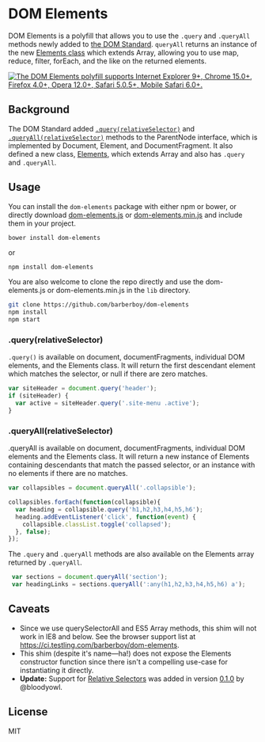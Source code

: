 DOM Elements
=============

DOM Elements is a polyfill that allows you to use the `.query` and `.queryAll`
methods newly added to [the DOM Standard]. `queryAll` returns an instance of the
new [Elements class] which extends Array, allowing you to use map, reduce,
filter, forEach, and the like on the returned elements.

[Elements class]: http://dom.spec.whatwg.org/#collections:-elements
[the DOM Standard]: http://dom.spec.whatwg.org

[![The DOM Elements polyfill supports Internet Explorer 9+, Chrome 15.0+, Firefox 4.0+, Opera 12.0+, Safari 5.0.5+, Mobile Safari 6.0+.](https://ci.testling.com/barberboy/dom-elements.png)](https://ci.testling.com/barberboy/dom-elements)

Background
----------

The DOM Standard added [`.query(relativeSelector)`][query] and [`.queryAll(relativeSelector)`][queryAll]
methods to the ParentNode interface, which is implemented by  Document, Element, and 
DocumentFragment. It also defined a new class, [Elements], which extends Array and also
has `.query` and `.queryAll`.

[Elements]: http://dom.spec.whatwg.org/#collections:-elements
[query]: http://dom.spec.whatwg.org/#dom-parentnode-query
[queryAll]: http://dom.spec.whatwg.org/#dom-parentnode-queryall

Usage
-----

You can install the `dom-elements` package with either npm or bower, or directly
download [dom-elements.js] or [dom-elements.min.js] and include them in your
project.

```sh
bower install dom-elements
```

or

```
npm install dom-elements
```

[dom-elements.js]: https://raw.githubusercontent.com/barberboy/dom-elements/0.1.0/lib/dom-elements.js
[dom-elements.min.js]: https://raw.githubusercontent.com/barberboy/dom-elements/0.1.0/lib/dom-elements.min.js

You are also welcome to clone the repo directly and use the dom-elements.js or
dom-elements.min.js in the `lib` directory.

```sh
git clone https://github.com/barberboy/dom-elements
npm install
npm start
```

### .query(relativeSelector)

`.query()` is available on document, documentFragments, individual DOM elements,
and the Elements class. It will return the first descendant element which
matches the selector, or null if there are zero matches.

```javascript
var siteHeader = document.query('header');
if (siteHeader) {
  var active = siteHeader.query('.site-menu .active');
}
```

### .queryAll(relativeSelector)

.queryAll is available on document, documentFragments, individual DOM elements
and the Elements class. It will return a new instance of Elements containing
descendants that match the passed selector, or an instance with no elements if
there are no matches.

```javascript
var collapsibles = document.queryAll('.collapsible');

collapsibles.forEach(function(collapsible){
  var heading = collapsible.query('h1,h2,h3,h4,h5,h6');
  heading.addEventListener('click', function(event) {
    collapsible.classList.toggle('collapsed');
  }, false);
});
```

The `.query` and `.queryAll` methods are also available on the Elements array returned by `.queryAll`.

```javascript
 var sections = document.queryAll('section');
 var headingLinks = sections.queryAll(':any(h1,h2,h3,h4,h5,h6) a');
```

Caveats
-------

* Since we use querySelectorAll and ES5 Array methods, this shim will not work
  in IE8 and below. See the browser support list at
  <https://ci.testling.com/barberboy/dom-elements>.
* This shim (despite it's name—ha!) does not expose the Elements constructor
  function since there isn't a compelling use-case for instantiating it
  directly.
* **Update:** Support for [Relative Selectors] was added in version
  [0.1.0][issue #2] by @bloodyowl.

[Relative Selectors]: http://dev.w3.org/csswg/selectors/#relative
[issue #2]: https://github.com/barberboy/dom-elements/issues/2

License
-------
MIT

